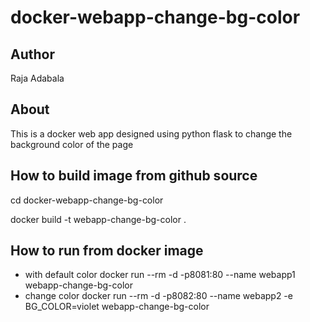 
# docker-webapp-change-bg-color

## Author
Raja Adabala

## About
This is a docker web app designed using python flask to change the background color of the page

## How to build image from github source

cd docker-webapp-change-bg-color

docker build -t webapp-change-bg-color .

## How to run from docker image
* with default color
docker run --rm -d -p8081:80 --name webapp1 webapp-change-bg-color
* change color
docker run --rm -d -p8082:80 --name webapp2 -e BG_COLOR=violet webapp-change-bg-color